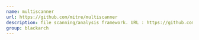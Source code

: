 ```yaml
---
name: multiscanner
url: https://github.com/mitre/multiscanner
description: file scanning/analysis framework. URL : https://github.com/mitre/multiscanner Groups : blackarch blackarch-scanner blackarch-automation
group: blackarch
---
```


